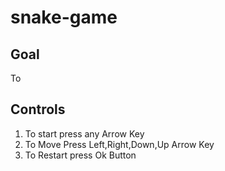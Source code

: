 # snake-game
## Goal 
To 
## Controls
1. To start press any Arrow Key
2. To Move Press Left,Right,Down,Up Arrow Key
3. To Restart press Ok Button
